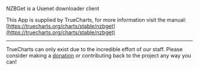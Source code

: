 NZBGet is a Usenet downloader client

This App is supplied by TrueCharts, for more information visit the manual: [https://truecharts.org/charts/stable/nzbget](https://truecharts.org/charts/stable/nzbget)

---

TrueCharts can only exist due to the incredible effort of our staff.
Please consider making a [donation](https://truecharts.org/about/sponsor) or contributing back to the project any way you can!
